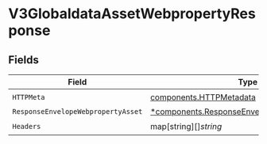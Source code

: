 # V3GlobaldataAssetWebpropertyResponse


## Fields

| Field                                                                                                       | Type                                                                                                        | Required                                                                                                    | Description                                                                                                 |
| ----------------------------------------------------------------------------------------------------------- | ----------------------------------------------------------------------------------------------------------- | ----------------------------------------------------------------------------------------------------------- | ----------------------------------------------------------------------------------------------------------- |
| `HTTPMeta`                                                                                                  | [components.HTTPMetadata](../../models/components/httpmetadata.md)                                          | :heavy_check_mark:                                                                                          | N/A                                                                                                         |
| `ResponseEnvelopeWebpropertyAsset`                                                                          | [*components.ResponseEnvelopeWebpropertyAsset](../../models/components/responseenvelopewebpropertyasset.md) | :heavy_minus_sign:                                                                                          | OK                                                                                                          |
| `Headers`                                                                                                   | map[string][]*string*                                                                                       | :heavy_check_mark:                                                                                          | N/A                                                                                                         |